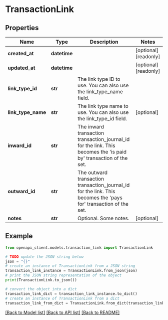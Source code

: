 # TransactionLink


## Properties

Name | Type | Description | Notes
------------ | ------------- | ------------- | -------------
**created_at** | **datetime** |  | [optional] [readonly] 
**updated_at** | **datetime** |  | [optional] [readonly] 
**link_type_id** | **str** | The link type ID to use. You can also use the link_type_name field. | 
**link_type_name** | **str** | The link type name to use. You can also use the link_type_id field. | [optional] 
**inward_id** | **str** | The inward transaction transaction_journal_id for the link. This becomes the &#39;is paid by&#39; transaction of the set. | 
**outward_id** | **str** | The outward transaction transaction_journal_id for the link. This becomes the &#39;pays for&#39; transaction of the set. | 
**notes** | **str** | Optional. Some notes. | [optional] 

## Example

```python
from openapi_client.models.transaction_link import TransactionLink

# TODO update the JSON string below
json = "{}"
# create an instance of TransactionLink from a JSON string
transaction_link_instance = TransactionLink.from_json(json)
# print the JSON string representation of the object
print(TransactionLink.to_json())

# convert the object into a dict
transaction_link_dict = transaction_link_instance.to_dict()
# create an instance of TransactionLink from a dict
transaction_link_from_dict = TransactionLink.from_dict(transaction_link_dict)
```
[[Back to Model list]](../README.md#documentation-for-models) [[Back to API list]](../README.md#documentation-for-api-endpoints) [[Back to README]](../README.md)


